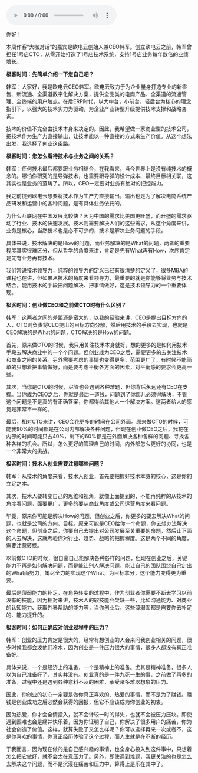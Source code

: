 <audio title="大咖对话 _ 韩军：CTO转型CEO如何转变思路" src="https://static001.geekbang.org/resource/audio/7d/97/7d5cbb28fb0137ef201c11dceb23db97.mp3" controls="controls"></audio> 
<p>你好！</p><p>本周作客“大咖对话”的嘉宾是欧电云创始人兼CEO韩军。创立欧电云之前，韩军曾担任1号店CTO，从零开始打造了1号店技术系统，支持1号店业务每年数倍的业绩增长。</p><p><strong>极客时间：先简单介绍一下您自己吧？</strong></p><p>韩军：大家好，我是欧电云CEO韩军。欧电云致力于为企业量身打造专业的新零售、新流通、全渠道数字化解决方案，提供全品类的电商产品、全渠道的流通管理、全终端的用户触点。在后ERP时代，以大中台，小前台，轻后台为核心的理念指引下，以强大的技术实力为驱动，为企业产业转型升级提供技术支撑和战略咨询。</p><p>技术的价值不完全由技术本身来决定的。因此，我希望做一家商业型的技术公司，把技术作为生产力直接输出，让技术能以一种直接的方式来生产价值。从这个想法出发，我选择了创业这条路。</p><p><strong>极客时间：您怎么看待技术与业务之间的关系？</strong></p><p>韩军：任何技术最后都要跟业务相结合，在我看来，当今世界上是没有纯技术的概念的。哪怕你研究的是导弹技术，也需要跟导弹的设计成本、最终目标相关联，这其实也是业务的范畴了。所以，CEO一定要对业务有绝对的把控能力。</p><p>我之前提到欧电云想要将技术作为生产力直接输出，输出也是为了解决电商系统产品研发和运营中的各种问题，是有具体业务依托的。</p><!-- [[[read_end]]] --><p>为什么互联网在中国发展比较快？因为中国的需求比美国更旺盛，而旺盛的需求驱动了行业、技术的快速发展。技术则需要解决人们的这些需求，从这个角度来讲，业务是核心，当然技术也是必不可少的，技术是解决业务问题的手段。</p><p>具体来说，技术解决的是How的问题，而业务解决的是What的问题，两者的重要程度其实很难区分，但从哲学的角度来讲，肯定是先有What再有How，次序肯定是先有业务再有技术。</p><p>我们常说技术领导力，纯粹的领导力的定义已经有很清楚的定义了，很多MBA的课程也在讲，但如果从技术的角度来看领导力，最重要的就是你能够将业务与技术结合，能用技术的手段把问题解决、把事情做好，这是技术领导力的一个重要体现。</p><p><strong>极客时间：创业做CEO和之前做CTO时有什么区别？</strong></p><p>韩军：这两者之间的差距还是蛮大的，以我的经验来讲，CEO是提出目标方向的人，CTO则负责将CEO提出的目标方向分解，然后用技术的手段去实现，也就是CEO解决的是What的问题，CTO解决的是How的问题。</p><p>首先，原来做CTO的时候，我只用关注技术本身就好，想的更多的是如何用技术手段去解决商业中的一个个问题。但创业成为CEO之后，需要更多的去关注技术和商业之间的关系。另外需要考虑的事情也变得更多、范围更广了，有时候不能简单的只想着把事情做好，而是要考虑平衡各方面的因素，对平衡感的要求会更高一些。</p><p>其次，当你是CTO的时候，尽管也会遇到各种难题，但你背后永远还有CEO在支撑。当你成为CEO之后，你就是最后一道线，问题到了你那儿必须得解决，不管这个问题是不是真的有正确答案，你都得给其他人一个解决方案。这两者给人的感觉是非常不一样的。</p><p>最后，相对CTO来讲，CEO会花更多的时间在公司外面。原来做CTO的时候，可能我90%的时间都是在公司内部解决各种问题，但现在创业做CEO之后，我花在内部的时间可能只占40%，剩下的60%都是在外面解决各种各样的问题、寻找各种各样的机会。所以，怎么更好的管理自己的时间，内外部怎么更好的协同，也是一个非常大的挑战。</p><p><strong>极客时间：技术人创业需要注意哪些问题？</strong></p><p>韩军：从技术的角度来看，技术人创业，首先要把握好技术本身的核心，这是你的立足之本。</p><p>其次，技术人要转变自己的思维和视角，就像上面提到的，不能再纯粹的从技术的角度看问题，面要更广，更多的要从商业角度或公司运营角度来看问题。</p><p>毕竟，原来你可能是解决How的问题，但创业之后，你更多的要去解决What的问题，也就是公司的方向、目标。原来可能是CEO给你一个命题，你去想办法解决这个命题，但创业之后，你要自己去提出对公司发展至关重要的命题，然后让下面的人去解决，这就考验你对行业、趋势、战略的把握程度。这是两个不同的角度，需要注意转换。</p><p>以前做CTO的时候，很自豪自己能解决各种各样的问题，但现在创业之后，关键能力不再是如何解决问题，而是能让别人解决问题，能让自己的团队围绕自己定出的What而努力，竭尽全力的实现这个What，为目标拿分，这个能力变得更为重要。</p><p>最后是薄弱能力的补足，在角色转变的过程中，作为创业者你需要不断去学习以前没有的技能，因为相对来讲，技术人的软技能会欠缺一些，比如沟通能力、对商业的认知能力、获取外界帮助的能力等，当你创业后，这些薄弱面都是需要你去补足的、能力提升的。</p><p><strong>极客时间：如何正确应对创业过程中的压力？</strong></p><p>韩军：创业的压力肯定是很大的，经常有想创业的人会来问我创业相关的问题，很多时候我都会泼他们冷水，因为创业是一件压力很大的事情，很多人都没有真正准备好。</p><p>具体来说，一个是经济上的准备，一个是精神上的准备。尤其是精神准备，很多人以为自己准备好了，其实并没有。创业真的是一件九死一生的事，之前做了再多的准备，过程中还是遇到各种意料不及的困难，承受诸多难以想象的压力。</p><p>因此，你创业的初心一定要是做你真正喜欢的、热爱的事情，而不是为了赚钱。赚钱是创业成功之后必然会获得的回报，但它不应该成为你创业的初衷。</p><p>因为热爱，你才会全情投入，就不会计较一时的得失，也就不会被压力压块。即使遇到困难也会是痛并快乐着，因为你证明了自己，你解决了很多用户的痛苦，你为社会创造了价值。这样，就算失败了又怎么样呢？你可以选择再来一次或者不，这是你喜欢的事情，你真正经历体验了这个过程，而人生就是在不断的经历。</p><p>于我而言，因为现在做的是自己感兴趣的事情，也全身心投入到这件事中，只想着怎么把它做好，就不会太在意压力了。另外，即使遇到难题，我更关注的也是怎么去解决这个问题，而不是沉浸在痛苦和压力中，算得上是乐在其中了。</p><p></p>